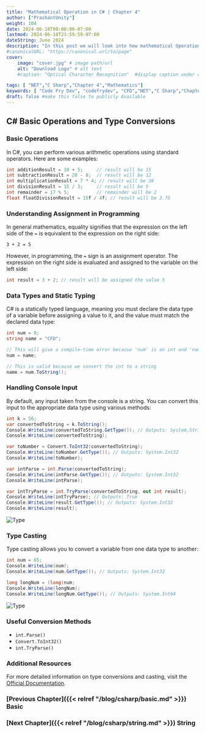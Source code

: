```yaml
---
title: "Mathematical Operation in C# | Chapter 4"
author: ["PrashantUnity"]
weight: 104
date: 2024-06-18T00:00:00-07:00
lastmod: 2024-06-18T23:59:59-07:00
dateString: June 2024  
description: "In this post we will look into how mathematical Operation Work in c#"
#canonicalURL: "https://canonical.url/to/page"
cover:
    image: "cover.jpg" # image path/url
    alt: "Download Logo" # alt text
    #caption: "Optical Character Recognition"  #display caption under cover 

tags: [ "NET","C Sharp","Chapter 4","Mathematics"]
keywords: [ "Code Fry Dev", "codefrydev", "CFD","NET","C Sharp","Chapter 4","Mathematics","operation"]
draft: false #make this false to publicly Available
---
```

  
## C# Basic Operations and Type Conversions

### Basic Operations

In C#, you can perform various arithmetic operations using standard operators. Here are some examples:

```csharp
int additionResult = 10 + 5;     // result will be 15
int subtractionResult = 20 - 8;  // result will be 12
int multiplicationResult = 7 * 4; // result will be 28
int divisionResult = 15 / 3;     // result will be 5
int remainder = 17 % 5;          // remainder will be 2
float floatDivisionResult = 15f / 4f; // result will be 3.75
```

### Understanding Assignment in Programming

In general mathematics, equality signifies that the expression on the left side of the `=` is equivalent to the expression on the right side:
```plaintext
3 + 2 = 5
```
However, in programming, the `=` sign is an assignment operator. The expression on the right side is evaluated and assigned to the variable on the left side:
```csharp
int result = 3 + 2; // result will be assigned the value 5
```

### Data Types and Static Typing

C# is a statically typed language, meaning you must declare the data type of a variable before assigning a value to it, and the value must match the declared data type:
```csharp
int num = 0;
string name = "CFD";

// This will give a compile-time error because 'num' is an int and 'name' is a string
num = name;

// This is valid because we convert the int to a string
name = num.ToString();
```

### Handling Console Input

By default, any input taken from the console is a string. You can convert this input to the appropriate data type using various methods:

```csharp
int k = 56;
var convertedToString = k.ToString();
Console.WriteLine(convertedToString.GetType()); // Outputs: System.String
Console.WriteLine(convertedToString);

var toNumber = Convert.ToInt32(convertedToString);
Console.WriteLine(toNumber.GetType()); // Outputs: System.Int32
Console.WriteLine(toNumber);

var intParse = int.Parse(convertedToString);
Console.WriteLine(intParse.GetType()); // Outputs: System.Int32
Console.WriteLine(intParse);

var intTryParse = int.TryParse(convertedToString, out int result);
Console.WriteLine(intTryParse); // Outputs: True
Console.WriteLine(result.GetType()); // Outputs: System.Int32
Console.WriteLine(result);
```

![Type](./type.png)

### Type Casting

Type casting allows you to convert a variable from one data type to another:
```csharp
int num = 65;
Console.WriteLine(num); 
Console.WriteLine(num.GetType()); // Outputs: System.Int32

long longNum = (long)num;
Console.WriteLine(longNum); 
Console.WriteLine(longNum.GetType()); // Outputs: System.Int64
```

![Type](./casting.png)

### Useful Conversion Methods

- `int.Parse()`
- `Convert.ToInt32()`
- `int.TryParse()`

### Additional Resources

For more detailed information on type conversions and casting, visit the [Official Documentation](https://learn.microsoft.com/en-us/dotnet/csharp/programming-guide/types/casting-and-type-conversions).

### [Previous Chapter]({{< relref "/blog/csharp/basic.md" >}}) Basic

### [Next Chapter]({{< relref "/blog/csharp/string.md" >}}) String